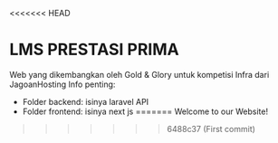 <<<<<<< HEAD
# LMS PRESTASI PRIMA

Web yang dikembangkan oleh Gold & Glory untuk kompetisi Infra dari JagoanHosting
Info penting:
- Folder backend: isinya laravel API
- Folder frontend: isinya next js
=======
Welcome to our Website!
>>>>>>> 6488c37 (First commit)
